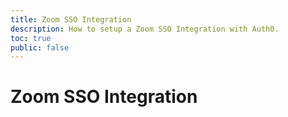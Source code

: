 ```yaml
---
title: Zoom SSO Integration
description: How to setup a Zoom SSO Integration with Auth0.
toc: true
public: false
---
```


# Zoom SSO Integration

<!---
1. Create a New Integration
2. Configure Integration Settings
3. Configure Service/Provider
--->
